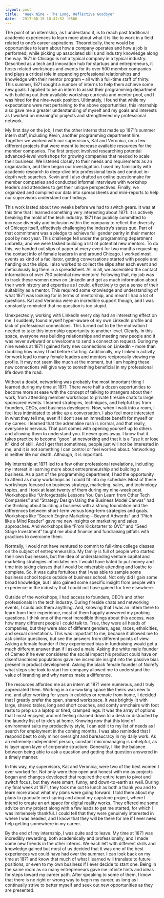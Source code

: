 ```yaml
---
layout: post
title:  "Week Nine - The Long, Reflective Goodbye"
date:   2017-08-15 18:47:52 -0500
---
```

The point of an internship, as I understand it, is to reach past traditional academic experiences to learn more about what it is like to work in a field related to one’s career aspirations.  Theoretically, there would be opportunities to learn about how a company operates and how a job is performed, while picking up associated skills and industry knowledge along the way.  1871 in Chicago is not a typical company in a typical industry.  Described as a tech and innovation hub for startups and entrepreneurs, it hosts related workshops and events for its over 500 member companies and plays a critical role in expanding professional relationships and knowledge with their mentor program – all with a full-time staff of thirty.  This summer, 1871 sought a number of interns to help them achieve some new goals.  I applied to be an intern to assist their programming department with building out their available workshop curricula and mentor pool, and I was hired for the nine-week position.  Ultimately, I found that while my expectations were met pertaining to the above opportunities, this internship also gave me a greater understanding of myself and my goals and interests as I worked on meaningful projects and strengthened my professional network.

My first day on the job, I met the other interns that made up 1871’s summer intern staff, including Kevin, another programming department hire.  Together we worked with our supervisors, Kat and Veronica, on a few different projects that were meant to increase available resources for the member companies.  The first project involved researching potential advanced-level workshops for growing companies that needed to scale their business.  We listened closely to their needs and requirements as an organization, and then began our investigation.  I used my familiarity with academic research to deep-dive into professional texts and conduct in-depth web searches.  Kevin and I also drafted an online questionnaire for member companies and conducted informal interviews with workshop leaders and attendees to get their unique perspectives.  Finally, we organized and compiled our data into spreadsheets and mini-reports to help our supervisors understand our findings.

This work lasted about two weeks before we had to switch gears.  It was at this time that I learned something very interesting about 1871: it is actively breaking the mold of the tech industry.  1871 has publicly committed to increase diversity and inclusion within the company to reflect the diversity of Chicago itself, effectively challenging the industry’s status quo.  Part of that commitment was a pledge to achieve full gender parity in their mentor pool by next year.  This challenge fell under the programming department umbrella, and we were tasked building a list of potential new mentors.  To do this, we handed out slips of paper at every event for two months requesting the contact info of female leaders in and around Chicago.  I worked most events as kind of a facilitator, getting conversations started with people and handing out the slips.  I also worked to collect the slips after each event and meticulously log them in a spreadsheet.  All in all, we assembled the contact information of over 750 potential new mentors!  Following that, my job was to track these women down on LinkedIn and get as much information about their work history and expertise as I could, effectively to get a sense of their suitability as a mentor.  This required some knowledge and understanding of what 1871 was looking for in terms of mentorship, and meant I had a lot of questions.  Kat and Veronica were an incredible support though, and I was constantly reminded that no question is too stupid.  

Unexpectedly, working with LinkedIn every day had an interesting effect on me.  I suddenly found myself hyper-aware of my own LinkedIn profile and lack of professional connections.  This turned out to be the motivation I needed to take this internship opportunity to another level.  Clearly, in this space, everyone was building relationships and meeting new people and it was never awkward or unwelcome to send a connection request.  During my nine weeks at 1871 I gained forty new connections on LinkedIn – more than doubling how many I had before starting.  Additionally, my LinkedIn activity for work lead to many female leaders and mentors reciprocally viewing my profile.  It may not seem like much at the moment, but I am hoping these new connections will give way to something beneficial in my professional life down the road.

Without a doubt, networking was probably the most important thing I learned during my time at 1871.  There were half a dozen opportunities to become more at ease with the concept of talking to strangers about their work, from attending member workshops to private fireside chats to large sponsored events.  I learned strategies, techniques, and helpful tips from founders, CEOs, and business developers.  Now, when I walk into a room, I feel less intimidated to strike up a conversation.  I also feel more interested in what they tell me, even if I don’t see an immediate benefit for myself or my career.  I learned that the adrenaline rush is normal, and that really, everyone is nervous.  That part comes with opening yourself up to others and allowing them to understand you.  It never goes away.  I know that it takes practice to become “good” at networking and that it is a “use it or lose it” kind of skill.  And I get that sometimes, people just will not be interested in me, and it is not something I can control or feel worried about.  Networking is neither life nor death.  Although, it is important.

My internship at 1871 led to a few other professional revelations, including my interest in learning more about entrepreneurship and building a business.  As a part of the programming department, I had the opportunity to attend as many workshops as I could fit into my schedule.  Most of these workshops focused on business strategy, marketing, sales, and technology topics, and I took at least twenty of them during my nine-week post.  Workshops like “Unforgettable Lessons You Can Learn from Other Tech Companies” and “Strategy Design Using the Business Model Canvas” had me thinking about building a business with a strong foundation and the differences between short-term versus long-term strategies and goals.  Workshops like “Search Engine Marketing – Beyond Adwords” and “Pitch like a Mind Reader” gave me new insights on marketing and sales approaches.  And workshops like “From Kickstarter to QVC” and “Seed Stage Investment” taught me about finance and fundraising pitfalls with practices to overcome them.

Normally, I would not have ventured to commit to full-time college classes on the subject of entrepreneurship.  My family is full of people who started their own businesses, but the idea of understanding venture capital and marketing strategies intimidates me.  I would have hated to put money and time into taking classes that I would be miserable attending and loathe to complete.  So, it was quite fortuitous that I was able to sample some business school topics outside of business school.  Not only did I gain some broad knowledge, but I also gained some specific insight from people with experience in the industry that I could not have gained for free elsewhere.  

Outside of the workshops, I had access to founders, CEO’s and other professionals in the tech industry.  During fireside chats and networking events, I could ask them anything.  And, knowing that I was an intern there to learn from their experience, most of them happily answered my probing questions.  I think one of the most incredible things about this access, was how many different people I could talk to.  True, they were all heads of companies, but they were also of different genders, ages, races, ethnicities, and sexual orientations.  This was important to me, because it allowed me to ask similar questions, but see the answers from different points of view.  Asking a female founder if they experienced bias in fundraising would get a much different answer than if I asked a male.  Asking the white male founder of Cameo if he ever considered the social impact his product could have on disenfranchised populations gave me incredible insight into the passive bias present in product development.  Asking the black female founder of Noirefy what steps she took to start her company allowed me to understand the value of branding and why names make a difference.

The resources afforded me as an intern at 1871 were numerous, and I truly appreciated them.  Working in a co-working space like theirs was new to me, and after working for years in cubicles or remote from home, I decided that I greatly prefer the open, shared workspace.  It was brightly lit with large, shared tables, long and short couches, and comfy armchairs with foot rests to prop up a laptop or tired, cramped legs.  It was the array of options that I most enjoyed, and not feeling chained down to a desk or distracted by the laundry list of to-do’s at home.  Knowing now that this kind of environment suits my productivity style, I can add it to my list of needs as I search for employment in the coming months.  I was also reminded that I respond best to only minor oversight and bureaucracy in my daily work.  As an extremely independent person, constant micromanaging is unhelpful, as is layer upon layer of corporate structure.  Generally, I like the balance between being able to ask a question and getting that question answered in a timely manner.

In this way, my supervisors, Kat and Veronica, were two of the best women I ever worked for.  Not only were they open and honest with me as projects began and changes developed that required the entire team to pivot and switch focus, but they were smart, funny, and down-to-earth as well.  During my final week at 1871, they took me out to lunch as both a thank you and to learn more about what my plans were going forward.  I told them about my plans to graduate next spring and about my capstone project, where I intend to create an art space for digital reality works.  They offered me some advice on my project along with a few leads to get me started, for which I was immensely thankful.  I could tell that they were genuinely interested in where I was headed, and I know that they will be there for me if I ever need help getting somewhere in my career.

By the end of my internship, I was quite sad to leave.  My time at 1871 was incredibly rewarding, both academically and professionally, and I made some new friends in the other interns.  We each left with different skills and knowledge gained but most of us decided that it was one of the best experiences we could have had over the summer.  I can look back on my time at 1871 and know that much of what I learned will translate to future positions, or even to my own business if I ever decide to start one.  Being in the same room as so many entrepreneurs gave me infinite hints and ideas for steps toward my career path.  After speaking to some of them, I know that there is no right or wrong way to begin my career, as long as I continually strive to better myself and seek out new opportunities as they are presented.
